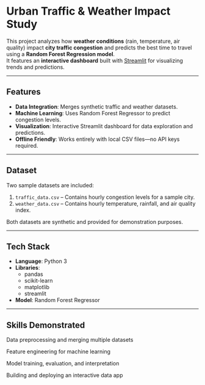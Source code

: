# Urban Traffic & Weather Impact Study

This project analyzes how **weather conditions** (rain, temperature, air quality) impact **city traffic congestion** and predicts the best time to travel using a **Random Forest Regression model**.  
It features an **interactive dashboard** built with [Streamlit](https://streamlit.io/) for visualizing trends and predictions.

---

## Features
- **Data Integration**: Merges synthetic traffic and weather datasets.
- **Machine Learning**: Uses Random Forest Regressor to predict congestion levels.
- **Visualization**: Interactive Streamlit dashboard for data exploration and predictions.
- **Offline Friendly**: Works entirely with local CSV files—no API keys required.

---

## Dataset
Two sample datasets are included:
1. `traffic_data.csv` – Contains hourly congestion levels for a sample city.
2. `weather_data.csv` – Contains hourly temperature, rainfall, and air quality index.

Both datasets are synthetic and provided for demonstration purposes.

---

## Tech Stack
- **Language**: Python 3
- **Libraries**:
  - pandas
  - scikit-learn
  - matplotlib
  - streamlit
- **Model**: Random Forest Regressor

---

## Skills Demonstrated
Data preprocessing and merging multiple datasets

Feature engineering for machine learning

Model training, evaluation, and interpretation

Building and deploying an interactive data app
